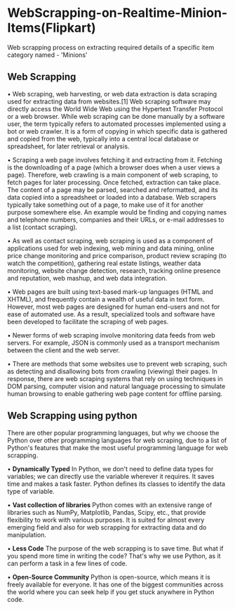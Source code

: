 # WebScrapping-on-Realtime-Minion-Items(Flipkart)
Web scrapping process on extracting required details of a specific item category named - 'Minions'

## Web Scrapping

•	Web scraping, web harvesting, or web data extraction is data scraping used for extracting data from websites.[1] Web scraping software may directly access the World Wide Web using the Hypertext Transfer Protocol or a web browser. While web scraping can be done manually by a software user, the term typically refers to automated processes implemented using a bot or web crawler. It is a form of copying in which specific data is gathered and copied from the web, typically into a central local database or spreadsheet, for later retrieval or analysis.

•	Scraping a web page involves fetching it and extracting from it. Fetching is the downloading of a page (which a browser does when a user views a page). Therefore, web crawling is a main component of web scraping, to fetch pages for later processing. Once fetched, extraction can take place. The content of a page may be parsed, searched and reformatted, and its data copied into a spreadsheet or loaded into a database. Web scrapers typically take something out of a page, to make use of it for another purpose somewhere else. An example would be finding and copying names and telephone numbers, companies and their URLs, or e-mail addresses to a list (contact scraping).

•	As well as contact scraping, web scraping is used as a component of applications used for web indexing, web mining and data mining, online price change monitoring and price comparison, product review scraping (to watch the competition), gathering real estate listings, weather data monitoring, website change detection, research, tracking online presence and reputation, web mashup, and web data integration.

•	Web pages are built using text-based mark-up languages (HTML and XHTML), and frequently contain a wealth of useful data in text form. However, most web pages are designed for human end-users and not for ease of automated use. As a result, specialized tools and software have been developed to facilitate the scraping of web pages.

•	Newer forms of web scraping involve monitoring data feeds from web servers. For example, JSON is commonly used as a transport mechanism between the client and the web server.

•	There are methods that some websites use to prevent web scraping, such as detecting and disallowing bots from crawling (viewing) their pages. In response, there are web scraping systems that rely on using techniques in DOM parsing, computer vision and natural language processing to simulate human browsing to enable gathering web page content for offline parsing.

## Web Scrapping using python

There are other popular programming languages, but why we choose the Python over other programming languages for web scraping, due to a list of Python's features that make the most useful programming language for web scrapping.

•	**Dynamically Typed**
In Python, we don't need to define data types for variables; we can directly use the variable wherever it requires. It saves time and makes a task faster. Python defines its classes to identify the data type of variable.

•	**Vast collection of libraries**
Python comes with an extensive range of libraries such as NumPy, Matplotlib, Pandas, Scipy, etc., that provide flexibility to work with various purposes. It is suited for almost every emerging field and also for web scrapping for extracting data and do manipulation.

•	**Less Code**
The purpose of the web scrapping is to save time. But what if you spend more time in writing the code? That's why we use Python, as it can perform a task in a few lines of code.

•	**Open-Source Community**
Python is open-source, which means it is freely available for everyone. It has one of the biggest communities across the world where you can seek help if you get stuck anywhere in Python code.



